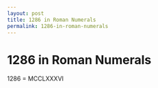 ```yaml
---
layout: post
title: 1286 in Roman Numerals
permalink: 1286-in-roman-numerals
---
```


# 1286 in Roman Numerals

1286 = MCCLXXXVI
